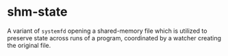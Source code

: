 # shm-state

A variant of `systemfd` opening a shared-memory file which is utilized to
preserve state across runs of a program, coordinated by a watcher creating the
original file.
